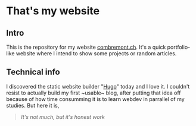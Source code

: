 # That's my website
## Intro
This is the repository for my website [combremont.ch](https://combremont.ch). It's a quick portfolio-like website where I intend to show some projects or random articles.

## Technical info
I discovered the static website builder "[Hugo](https://gohugo.io/)" today and I love it. I couldn't resist to actually build my first ~usable~ blog, after putting that idea off because of how time consumming it is to learn webdev in parrallel of my studies. But here it is,

> _It's not much, but it's honest work_ 
